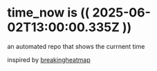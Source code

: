 # time_now is (( 2025-06-02T13:00:00.335Z ))

an automated repo that shows the currnent time

inspired by [breakingheatmap](https://github.com/breakingheatmap/breakingheatmap)